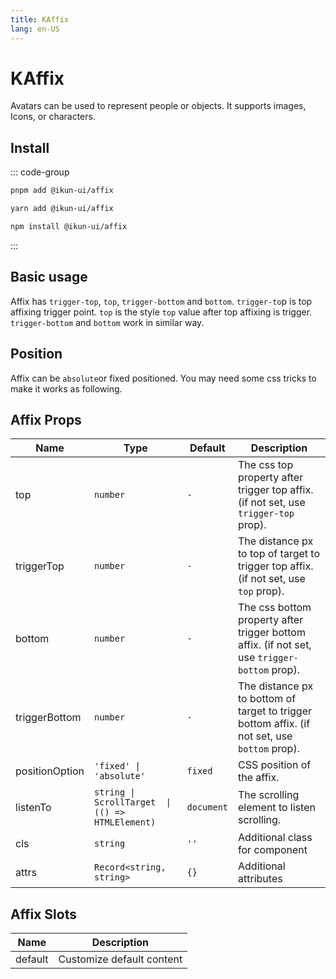 ```yaml
---
title: KAffix
lang: en-US
---
```


# KAffix

Avatars can be used to represent people or objects. It supports images, Icons, or characters.

## Install

::: code-group

```bash [pnpm]
pnpm add @ikun-ui/affix
```

```bash [yarn]
yarn add @ikun-ui/affix
```

```bash [npm]
npm install @ikun-ui/affix
```

:::

## Basic usage

Affix has `trigger-top`, `top`, `trigger-bottom` and `bottom`.
`trigger-to`p is top affixing trigger point.
`top` is the style `top` value after top affixing is trigger.
`trigger-bottom` and `bottom` work in similar way.

<demo src="affix/basic.svelte"  github='Affix'></demo>

## Position

Affix can be `absolute`or fixed positioned. You may need some css tricks to make it works as following.

<demo src="affix/position.svelte" github='Affix'></demo>

## Affix Props

| Name           | Type                                             | Default    | Description                                                                                   |
| -------------- | ------------------------------------------------ | ---------- | --------------------------------------------------------------------------------------------- |
| top            | `number`                                         | `-`        | The css top property after trigger top affix. (if not set, use `trigger-top` prop).           |
| triggerTop     | `number`                                         | `-`        | The distance px to top of target to trigger top affix. (if not set, use `top` prop).          |
| bottom         | `number`                                         | `-`        | The css bottom property after trigger bottom affix. (if not set, use `trigger-bottom` prop).  |
| triggerBottom  | `number`                                         | `-`        | The distance px to bottom of target to trigger bottom affix. (if not set, use `bottom` prop). |
| positionOption | `'fixed' \| 'absolute'`                          | `fixed`    | CSS position of the affix.                                                                    |
| listenTo       | `string \| ScrollTarget  \| (() => HTMLElement)` | `document` | The scrolling element to listen scrolling.                                                    |
| cls            | `string`                                         | `''`       | Additional class for component                                                                |
| attrs          | `Record<string, string>`                         | `{}`       | Additional attributes                                                                         |

## Affix Slots

| Name    | Description               |
| ------- | ------------------------- |
| default | Customize default content |
